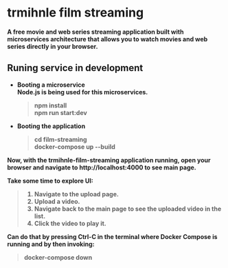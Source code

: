 # <strong> trmihnle film streaming

A free movie and web series streaming application built with microservices architecture that allows you to watch movies and web series directly in your browser.

## <strong> Runing service in development
- Booting a microservice <br>
    Node.js is being used for this microservices. <br> 
    > npm install <br>
    > npm run start:dev
- Booting the application <br>
    > cd film-streaming <br>
    > docker-compose up --build <br>
    
Now, with the trmihnle-film-streaming application running, open your browser and navigate to
http://localhost:4000 to see main page.

Take some time to explore UI: <br>
> 1. Navigate to the upload page.<br>
> 2. Upload a video. <br>
> 3. Navigate back to the main page to see the uploaded video in the list. <br>
> 4. Click the video to play it. <br>

Can do that by pressing Ctrl-C in the terminal where Docker Compose is running and by then invoking:  <br>
> docker-compose down <br>

